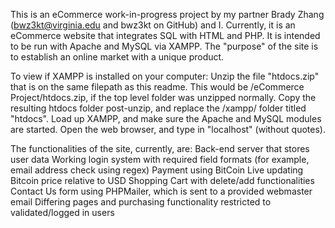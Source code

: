 This is an eCommerce work-in-progress project by my partner Brady Zhang (bwz3kt@virginia.edu and bwz3kt on GitHub) and I. Currently, it is an eCommerce website that integrates SQL with HTML and PHP. It is intended to be run with Apache and MySQL via XAMPP. The "purpose" of the site is to establish an online market with a unique product.

To view if XAMPP is installed on your computer: Unzip the file "htdocs.zip" that is on the same filepath as this readme. This would be /eCommerce Project/htdocs.zip, if the top level folder was unzipped normally. Copy the resulting htdocs folder post-unzip, and replace the /xampp/ folder titled "htdocs". Load up XAMPP, and make sure the Apache and MySQL modules are started. Open the web browser, and type in "localhost" (without quotes). 

The functionalities of the site, currently, are:
	Back-end server that stores user data
	Working login system with required field formats (for example, email address check using regex)
	Payment using BitCoin
		Live updating Bitcoin price relative to USD
	Shopping Cart with delete/add functionalities
	Contact Us form using PHPMailer, which is sent to a provided webmaster email
	Differing pages and purchasing functionality restricted to validated/logged in users
